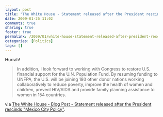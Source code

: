 ```yaml
---
layout: post
title: "The White House - Statement released after the President rescinds \"Mexico City Policy\""
date: 2009-01-26 11:02
comments: true
sharing: true
footer: true
permalink: /2009/01/white-house-statement-released-after-president-rescinds-mexico-city-policy
categories: [Politics]
tags: []
---
```

Hurrah!
<blockquote>In addition, I look forward to working with Congress to restore U.S. financial support for the U.N. Population Fund.  By resuming funding to UNFPA, the U.S. will be joining 180 other donor nations working collaboratively to reduce poverty, improve the health of women and children, prevent HIV/AIDS and provide family planning assistance to women in 154 countries.</blockquote>
via <a href="http://www.whitehouse.gov/statement-released-after-the-president-rescinds/">The White House - Blog Post - Statement released after the President rescinds "Mexico City Policy"</a>.